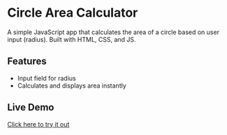 # Circle Area Calculator

A simple JavaScript app that calculates the area of a circle based on user input (radius). Built with HTML, CSS, and JS.

## Features
- Input field for radius
- Calculates and displays area instantly

## Live Demo
[Click here to try it out](https://legendarysumit.github.io/circle-area-calculator/)
